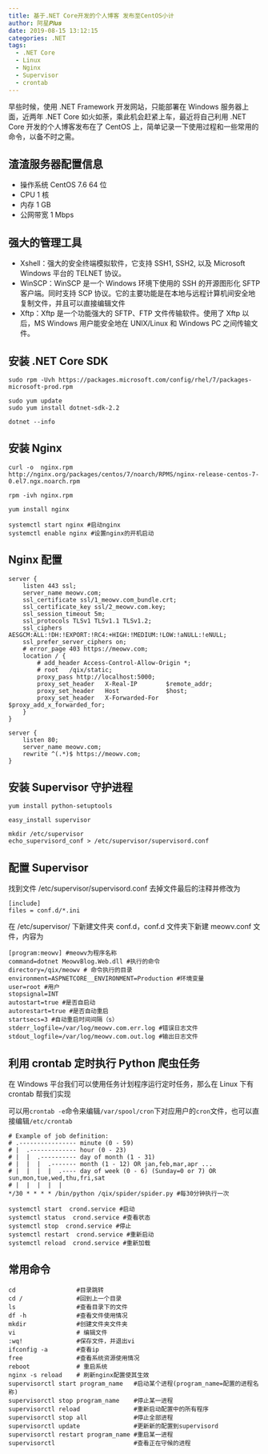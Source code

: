 ```yaml
---
title: 基于.NET Core开发的个人博客 发布至CentOS小计
author: 阿星𝑷𝒍𝒖𝒔
date: 2019-08-15 13:12:15
categories: .NET
tags:
  - .NET Core
  - Linux
  - Nginx
  - Supervisor
  - crontab
---
```


早些时候，使用 .NET Framework 开发网站，只能部署在 Windows 服务器上面，近两年 .NET Core 如火如荼，乘此机会赶紧上车，最近将自己利用 .NET Core 开发的个人博客发布在了 CentOS 上，简单记录一下使用过程和一些常用的命令，以备不时之需。

## 渣渣服务器配置信息

- 操作系统 CentOS 7.6 64 位
- CPU 1 核
- 内存 1 GB
- 公网带宽 1 Mbps

## 强大的管理工具

- Xshell：强大的安全终端模拟软件，它支持 SSH1, SSH2, 以及 Microsoft Windows 平台的 TELNET 协议。
- WinSCP：WinSCP 是一个 Windows 环境下使用的 SSH 的开源图形化 SFTP 客户端。同时支持 SCP 协议。它的主要功能是在本地与远程计算机间安全地复制文件，并且可以直接编辑文件
- Xftp：Xftp 是一个功能强大的 SFTP、FTP 文件传输软件。使用了 Xftp 以后，MS Windows 用户能安全地在 UNIX/Linux 和 Windows PC 之间传输文件。

## 安装 .NET Core SDK

```shell
sudo rpm -Uvh https://packages.microsoft.com/config/rhel/7/packages-microsoft-prod.rpm

sudo yum update
sudo yum install dotnet-sdk-2.2

dotnet --info
```

## 安装 Nginx

```shell
curl -o  nginx.rpm http://nginx.org/packages/centos/7/noarch/RPMS/nginx-release-centos-7-0.el7.ngx.noarch.rpm

rpm -ivh nginx.rpm

yum install nginx

systemctl start nginx #启动nginx
systemctl enable nginx #设置nginx的开机启动
```

## Nginx 配置

```shell
server {
    listen 443 ssl;
    server_name meowv.com;
    ssl_certificate ssl/1_meowv.com_bundle.crt;
    ssl_certificate_key ssl/2_meowv.com.key;
    ssl_session_timeout 5m;
    ssl_protocols TLSv1 TLSv1.1 TLSv1.2;
    ssl_ciphers AESGCM:ALL:!DH:!EXPORT:!RC4:+HIGH:!MEDIUM:!LOW:!aNULL:!eNULL;
    ssl_prefer_server_ciphers on;
    # error_page 403 https://meowv.com;
    location / {
        # add_header Access-Control-Allow-Origin *;
        # root   /qix/static;
        proxy_pass http://localhost:5000;
        proxy_set_header   X-Real-IP        $remote_addr;
        proxy_set_header   Host             $host;
        proxy_set_header   X-Forwarded-For  $proxy_add_x_forwarded_for;
    }
}

server {
    listen 80;
    server_name meowv.com;
    rewrite ^(.*)$ https://meowv.com;
}
```

## 安装 Supervisor 守护进程

```shell
yum install python-setuptools

easy_install supervisor

mkdir /etc/supervisor
echo_supervisord_conf > /etc/supervisor/supervisord.conf
```

## 配置 Supervisor

找到文件 /etc/supervisor/supervisord.conf 去掉文件最后的注释并修改为

```shell
[include]
files = conf.d/*.ini
```

在 /etc/supervisor/ 下新建文件夹 conf.d，conf.d 文件夹下新建 meowv.conf 文件，内容为

```shell
[program:meowv] #meowv为程序名称
command=dotnet MeowvBlog.Web.dll #执行的命令
directory=/qix/meowv # 命令执行的目录
environment=ASPNETCORE__ENVIRONMENT=Production #环境变量
user=root #用户
stopsignal=INT
autostart=true #是否自启动
autorestart=true #是否自动重启
startsecs=3 #自动重启时间间隔（s）
stderr_logfile=/var/log/meowv.com.err.log #错误日志文件
stdout_logfile=/var/log/meowv.com.out.log #输出日志文件
```

## 利用 crontab 定时执行 Python 爬虫任务

在 Windows 平台我们可以使用任务计划程序运行定时任务，那么在 Linux 下有 crontab 帮我们实现

可以用`crontab -e`命令来编辑`/var/spool/cron`下对应用户的`cron`文件，也可以直接编辑`/etc/crontab`

```shell
# Example of job definition:
# .---------------- minute (0 - 59)
# |  .------------- hour (0 - 23)
# |  |  .---------- day of month (1 - 31)
# |  |  |  .------- month (1 - 12) OR jan,feb,mar,apr ...
# |  |  |  |  .---- day of week (0 - 6) (Sunday=0 or 7) OR sun,mon,tue,wed,thu,fri,sat
# |  |  |  |  |
*/30 * * * * /bin/python /qix/spider/spider.py #每30分钟执行一次
```

```shell
systemctl start  crond.service #启动
systemctl status  crond.service #查看状态
systemctl stop  crond.service #停止
systemctl restart  crond.service #重新启动
systemctl reload  crond.service #重新加载
```

## 常用命令

```shell
cd                 #目录跳转
cd /               #回到上一个目录
ls                 #查看目录下的文件
df -h              #查看文件使用情况
mkdir              #创建文件夹文件夹
vi                 # 编辑文件
:wq!               #保存文件，并退出vi
ifconfig -a        #查看ip
free               #查看系统资源使用情况
reboot             # 重启系统
nginx -s reload    # 刷新nginx配置使其生效
supervisorctl start program_name   #启动某个进程(program_name=配置的进程名称)
supervisorctl stop program_name    #停止某一进程
supervisorctl reload               #重新启动配置中的所有程序
supervisorctl stop all             #停止全部进程
supervisorctl update               #更新新的配置到supervisord
supervisorctl restart program_name #重启某一进程
supervisorctl                      #查看正在守候的进程
```

